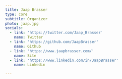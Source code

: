 ```yaml
---
title: Jaap Brasser
type: core
subtitle: Organizer
photo: jaap.jpg
socials:
  - link: 'https://twitter.com/Jaap_Brasser'
    name: Twitter
  - link: 'https://github.com/JaapBrasser'
    name: Github
  - link: 'https://www.jaapbrasser.com/'
    name: Site      
  - link: 'https://www.linkedin.com/in/JaapBrasser'
    name: Linkedin

---
```


